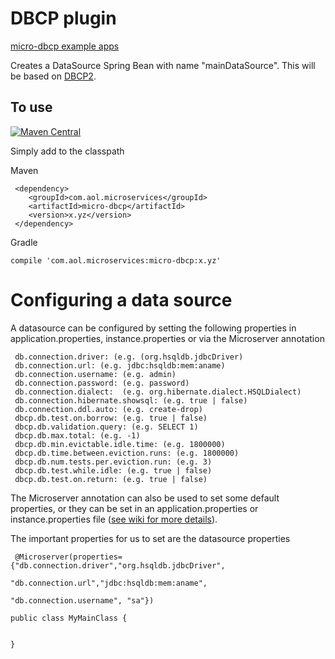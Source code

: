 # DBCP plugin

[micro-dbcp example apps](https://github.com/aol/micro-server/tree/master/micro-dbcp/src/test/java/app)

Creates a DataSource Spring Bean with name "mainDataSource". This will be based on [DBCP2](https://commons.apache.org/proper/commons-dbcp/).

## To use


[![Maven Central](https://maven-badges.herokuapp.com/maven-central/com.aol.microservices/micro-dbcp/badge.svg)](https://maven-badges.herokuapp.com/maven-central/com.aol.microservices/micro-dbcp)

Simply add to the classpath

Maven 

     <dependency>
        <groupId>com.aol.microservices</groupId>  
        <artifactId>micro-dbcp</artifactId>
        <version>x.yz</version>
     </dependency>
     
Gradle

    compile 'com.aol.microservices:micro-dbcp:x.yz'

# Configuring a data source

A datasource can be configured by setting the following properties in application.properties, instance.properties or via the Microserver annotation

     db.connection.driver: (e.g. (org.hsqldb.jdbcDriver)
	 db.connection.url: (e.g. jdbc:hsqldb:mem:aname)
	 db.connection.username: (e.g. admin)
	 db.connection.password: (e.g. password)
	 db.connection.dialect:  (e.g. org.hibernate.dialect.HSQLDialect)
	 db.connection.hibernate.showsql: (e.g. true | false)
	 db.connection.ddl.auto: (e.g. create-drop)
	 dbcp.db.test.on.borrow: (e.g. true | false)
	 dbcp.db.validation.query: (e.g. SELECT 1)
	 dbcp.db.max.total: (e.g. -1)
	 dbcp.db.min.evictable.idle.time: (e.g. 1800000)
	 dbcp.db.time.between.eviction.runs: (e.g. 1800000)
	 dbcp.db.num.tests.per.eviction.run: (e.g. 3)
	 dbcp.db.test.while.idle: (e.g. true | false)
	 dbcp.db.test.on.return: (e.g. true | false)
	 

The Microserver annotation can also be used to set some default properties, or they can be set in an application.properties or instance.properties file ([see wiki for more details](https://github.com/aol/micro-server/wiki/Defining-Properties)).


The important properties for us to set are the datasource properties

     @Microserver(properties={"db.connection.driver","org.hsqldb.jdbcDriver",
													 "db.connection.url","jdbc:hsqldb:mem:aname",
													"db.connection.username", "sa"})
																						     
	public class MyMainClass {
     
     
    }
